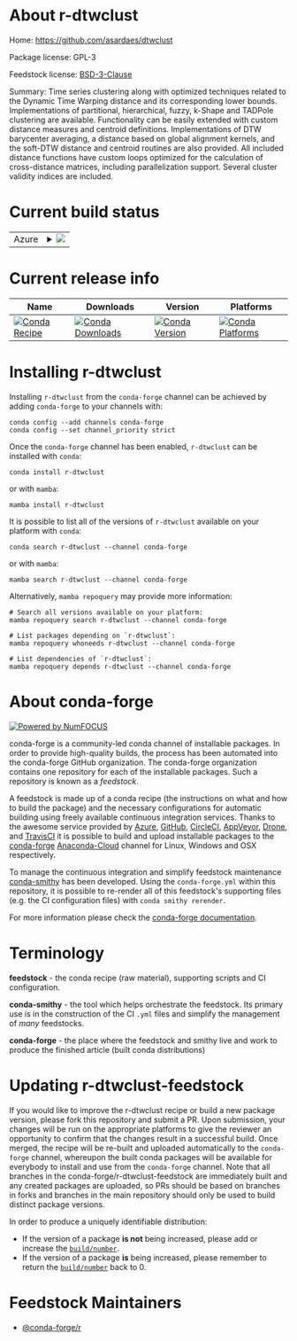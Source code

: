 About r-dtwclust
================

Home: https://github.com/asardaes/dtwclust

Package license: GPL-3

Feedstock license: [BSD-3-Clause](https://github.com/conda-forge/r-dtwclust-feedstock/blob/main/LICENSE.txt)

Summary: Time series clustering along with optimized techniques related to the Dynamic Time Warping distance and its corresponding lower bounds. Implementations of partitional, hierarchical, fuzzy, k-Shape and TADPole clustering are available. Functionality can be easily extended with custom distance measures and centroid definitions. Implementations of DTW barycenter averaging, a distance based on global alignment kernels, and the soft-DTW distance and centroid routines are also provided.  All included distance functions have custom loops optimized for the  calculation of cross-distance matrices, including parallelization support. Several cluster validity indices are included.

Current build status
====================


<table>
    
  <tr>
    <td>Azure</td>
    <td>
      <details>
        <summary>
          <a href="https://dev.azure.com/conda-forge/feedstock-builds/_build/latest?definitionId=6170&branchName=main">
            <img src="https://dev.azure.com/conda-forge/feedstock-builds/_apis/build/status/r-dtwclust-feedstock?branchName=main">
          </a>
        </summary>
        <table>
          <thead><tr><th>Variant</th><th>Status</th></tr></thead>
          <tbody><tr>
              <td>linux_64_r_base4.0</td>
              <td>
                <a href="https://dev.azure.com/conda-forge/feedstock-builds/_build/latest?definitionId=6170&branchName=main">
                  <img src="https://dev.azure.com/conda-forge/feedstock-builds/_apis/build/status/r-dtwclust-feedstock?branchName=main&jobName=linux&configuration=linux_64_r_base4.0" alt="variant">
                </a>
              </td>
            </tr><tr>
              <td>linux_64_r_base4.1</td>
              <td>
                <a href="https://dev.azure.com/conda-forge/feedstock-builds/_build/latest?definitionId=6170&branchName=main">
                  <img src="https://dev.azure.com/conda-forge/feedstock-builds/_apis/build/status/r-dtwclust-feedstock?branchName=main&jobName=linux&configuration=linux_64_r_base4.1" alt="variant">
                </a>
              </td>
            </tr><tr>
              <td>osx_64_r_base4.0</td>
              <td>
                <a href="https://dev.azure.com/conda-forge/feedstock-builds/_build/latest?definitionId=6170&branchName=main">
                  <img src="https://dev.azure.com/conda-forge/feedstock-builds/_apis/build/status/r-dtwclust-feedstock?branchName=main&jobName=osx&configuration=osx_64_r_base4.0" alt="variant">
                </a>
              </td>
            </tr><tr>
              <td>osx_64_r_base4.1</td>
              <td>
                <a href="https://dev.azure.com/conda-forge/feedstock-builds/_build/latest?definitionId=6170&branchName=main">
                  <img src="https://dev.azure.com/conda-forge/feedstock-builds/_apis/build/status/r-dtwclust-feedstock?branchName=main&jobName=osx&configuration=osx_64_r_base4.1" alt="variant">
                </a>
              </td>
            </tr><tr>
              <td>win_64_r_base4.0</td>
              <td>
                <a href="https://dev.azure.com/conda-forge/feedstock-builds/_build/latest?definitionId=6170&branchName=main">
                  <img src="https://dev.azure.com/conda-forge/feedstock-builds/_apis/build/status/r-dtwclust-feedstock?branchName=main&jobName=win&configuration=win_64_r_base4.0" alt="variant">
                </a>
              </td>
            </tr><tr>
              <td>win_64_r_base4.1</td>
              <td>
                <a href="https://dev.azure.com/conda-forge/feedstock-builds/_build/latest?definitionId=6170&branchName=main">
                  <img src="https://dev.azure.com/conda-forge/feedstock-builds/_apis/build/status/r-dtwclust-feedstock?branchName=main&jobName=win&configuration=win_64_r_base4.1" alt="variant">
                </a>
              </td>
            </tr>
          </tbody>
        </table>
      </details>
    </td>
  </tr>
</table>

Current release info
====================

| Name | Downloads | Version | Platforms |
| --- | --- | --- | --- |
| [![Conda Recipe](https://img.shields.io/badge/recipe-r--dtwclust-green.svg)](https://anaconda.org/conda-forge/r-dtwclust) | [![Conda Downloads](https://img.shields.io/conda/dn/conda-forge/r-dtwclust.svg)](https://anaconda.org/conda-forge/r-dtwclust) | [![Conda Version](https://img.shields.io/conda/vn/conda-forge/r-dtwclust.svg)](https://anaconda.org/conda-forge/r-dtwclust) | [![Conda Platforms](https://img.shields.io/conda/pn/conda-forge/r-dtwclust.svg)](https://anaconda.org/conda-forge/r-dtwclust) |

Installing r-dtwclust
=====================

Installing `r-dtwclust` from the `conda-forge` channel can be achieved by adding `conda-forge` to your channels with:

```
conda config --add channels conda-forge
conda config --set channel_priority strict
```

Once the `conda-forge` channel has been enabled, `r-dtwclust` can be installed with `conda`:

```
conda install r-dtwclust
```

or with `mamba`:

```
mamba install r-dtwclust
```

It is possible to list all of the versions of `r-dtwclust` available on your platform with `conda`:

```
conda search r-dtwclust --channel conda-forge
```

or with `mamba`:

```
mamba search r-dtwclust --channel conda-forge
```

Alternatively, `mamba repoquery` may provide more information:

```
# Search all versions available on your platform:
mamba repoquery search r-dtwclust --channel conda-forge

# List packages depending on `r-dtwclust`:
mamba repoquery whoneeds r-dtwclust --channel conda-forge

# List dependencies of `r-dtwclust`:
mamba repoquery depends r-dtwclust --channel conda-forge
```


About conda-forge
=================

[![Powered by
NumFOCUS](https://img.shields.io/badge/powered%20by-NumFOCUS-orange.svg?style=flat&colorA=E1523D&colorB=007D8A)](https://numfocus.org)

conda-forge is a community-led conda channel of installable packages.
In order to provide high-quality builds, the process has been automated into the
conda-forge GitHub organization. The conda-forge organization contains one repository
for each of the installable packages. Such a repository is known as a *feedstock*.

A feedstock is made up of a conda recipe (the instructions on what and how to build
the package) and the necessary configurations for automatic building using freely
available continuous integration services. Thanks to the awesome service provided by
[Azure](https://azure.microsoft.com/en-us/services/devops/), [GitHub](https://github.com/),
[CircleCI](https://circleci.com/), [AppVeyor](https://www.appveyor.com/),
[Drone](https://cloud.drone.io/welcome), and [TravisCI](https://travis-ci.com/)
it is possible to build and upload installable packages to the
[conda-forge](https://anaconda.org/conda-forge) [Anaconda-Cloud](https://anaconda.org/)
channel for Linux, Windows and OSX respectively.

To manage the continuous integration and simplify feedstock maintenance
[conda-smithy](https://github.com/conda-forge/conda-smithy) has been developed.
Using the ``conda-forge.yml`` within this repository, it is possible to re-render all of
this feedstock's supporting files (e.g. the CI configuration files) with ``conda smithy rerender``.

For more information please check the [conda-forge documentation](https://conda-forge.org/docs/).

Terminology
===========

**feedstock** - the conda recipe (raw material), supporting scripts and CI configuration.

**conda-smithy** - the tool which helps orchestrate the feedstock.
                   Its primary use is in the construction of the CI ``.yml`` files
                   and simplify the management of *many* feedstocks.

**conda-forge** - the place where the feedstock and smithy live and work to
                  produce the finished article (built conda distributions)


Updating r-dtwclust-feedstock
=============================

If you would like to improve the r-dtwclust recipe or build a new
package version, please fork this repository and submit a PR. Upon submission,
your changes will be run on the appropriate platforms to give the reviewer an
opportunity to confirm that the changes result in a successful build. Once
merged, the recipe will be re-built and uploaded automatically to the
`conda-forge` channel, whereupon the built conda packages will be available for
everybody to install and use from the `conda-forge` channel.
Note that all branches in the conda-forge/r-dtwclust-feedstock are
immediately built and any created packages are uploaded, so PRs should be based
on branches in forks and branches in the main repository should only be used to
build distinct package versions.

In order to produce a uniquely identifiable distribution:
 * If the version of a package **is not** being increased, please add or increase
   the [``build/number``](https://docs.conda.io/projects/conda-build/en/latest/resources/define-metadata.html#build-number-and-string).
 * If the version of a package **is** being increased, please remember to return
   the [``build/number``](https://docs.conda.io/projects/conda-build/en/latest/resources/define-metadata.html#build-number-and-string)
   back to 0.

Feedstock Maintainers
=====================

* [@conda-forge/r](https://github.com/conda-forge/r/)


